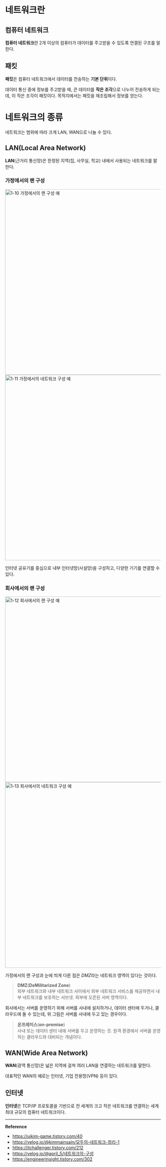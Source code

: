 # 네트워크란
## 컴퓨터 네트워크
**컴퓨터 네트워크**란 2개 이상의 컴퓨터가 데이터를 주고받을 수 있도록 연결된 구조를 말한다.

## 패킷
**패킷**은 컴퓨터 네트워크에서 데이터를 전송하는 **기본 단위**이다.

데이터 통신 중에 정보를 주고받을 때, 큰 데이터를 **작은 조각**으로 나누어 전송하게 되는데, 이 작은 조각이 패킷이다.
목적지에서는 패킷을 재조립해서 정보를 얻는다.

# 네트워크의 종류
네트워크는 범위에 따라 크게 LAN, WAN으로 나눌 수 있다.

## LAN(Local Area Network)
**LAN**(근거리 통신망)은 한정된 지역(집, 사무실, 학교) 내에서 사용되는 네트워크를 말한다.

### 가정에서의 랜 구성
<img alt="1-10 가정에서의 랜 구성 예" width="600" src="https://github.com/user-attachments/assets/6ae124ec-0e89-44e7-9a75-5d50de3dd37a">

<img alt="1-11 가정에서의 네트워크 구성 예" width="600" src="https://github.com/user-attachments/assets/a19b3449-e144-4191-a38a-e7a6d01532fb">

인터넷 공유기를 중심으로 내부 인터넷망(사설망)을 구성하고, 다양한 기기를 연결할 수 있다.

### 회사에서의 랜 구성
<img alt="1-12 회사에서의 랜 구성 예" width="600" src="https://github.com/user-attachments/assets/ccc969f2-ac37-4aef-baae-880f9fe87d46">

<img alt="1-13 회사에서의 네트워크 구성 예" width="600" src="https://github.com/user-attachments/assets/8b35d312-3077-458f-9ec0-f432e88c7e24">

가정에서의 랜 구성과 눈에 띄게 다른 점은 *DMZ*라는 네트워크 영역이 있다는 것이다.

> **DMZ**(**DeMilitarized Zone**)<br>
외부 네트워크와 내부 네트워크 사이에서 외부 네트워크 서비스를 제공하면서 내부 네트워크를 보호하는 서브넷. 외부에 오픈된 서버 영역이다.

회사에서는 서버를 운영하기 위해 서버를 사내에 설치하거나, 데이터 센터에 두거나, 클라우드에 둘 수 있는데,
위 그림은 서버를 사내에 두고 있는 경우이다.

> **온프레미스**(**on-premise**)<br>
사내 또는 데이터 센터 내에 서버를 두고 운영하는 것. 원격 환경에서 서버를 운영하는 클라우드와 대비되는 개념이다.

## WAN(Wide Area Network)
**WAN**(광역 통신망)은 넓은 지역에 걸쳐 여러 LAN을 연결하는 네트워크를 말한다.

대표적인 WAN의 예로는 인터넷, 기업 전용망(VPN) 등이 있다.

## 인터넷
**인터넷**은 TCP/IP 프로토콜을 기반으로 전 세계의 크고 작은 네트워크를 연결하는 세계 최대 규모의 컴퓨터 네트워크이다.

---
**Reference**
- https://ujkim-game.tistory.com/40
- https://velog.io/@kimmainsain/모두의-네트워크-정리-1
- https://itchallenger.tistory.com/212
- https://velog.io/@april_5/네트워크의-구성
- https://engineerinsight.tistory.com/302
